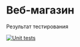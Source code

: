 # Веб-магазин

Результат тестирования

[![Unit tests](https://github.com/Infarh/WebStore_03_21/actions/workflows/testing.yml/badge.svg)](https://github.com/Infarh/WebStore_03_21/actions/workflows/testing.yml)
